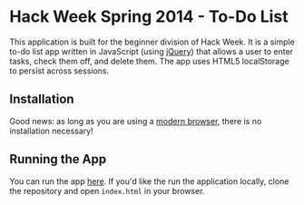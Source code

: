 # Hack Week Spring 2014 - To-Do List

This application is built for the beginner division of Hack Week. It is a simple
to-do list app written in JavaScript (using [jQuery]) that allows a user to
enter tasks, check them off, and delete them. The app uses HTML5 localStorage
to persist across sessions.

## Installation

Good news: as long as you are using a [modern browser], there is no installation
necessary!

## Running the App
You can run the app [here][demo]. If you'd like the run the application locally,
clone the repository and open `index.html` in your browser.

[modern browser]: http://browsehappy.com
[jQuery]: http://jquery.com
[demo]: http://htmlpreview.github.io/?https://github.com/alokedesai/Hack-Week-Beginner-Spring-2014/blob/master/index.html
